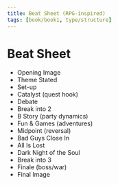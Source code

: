```yaml
---
title: Beat Sheet (RPG-inspired)
tags: [book/book1, type/structure]
---
```


# Beat Sheet

- Opening Image
- Theme Stated
- Set-up
- Catalyst (quest hook)
- Debate
- Break into 2
- B Story (party dynamics)
- Fun & Games (adventures)
- Midpoint (reversal)
- Bad Guys Close In
- All Is Lost
- Dark Night of the Soul
- Break into 3
- Finale (boss/war)
- Final Image
